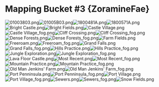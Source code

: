 # Mapping Bucket #3 {ZoramineFae}

![01003803.png](https://raw.githubusercontent.com/Klokinator/FE-Repo/main/Maps/Mapping%20Bucket%20#3%20%7BZoramineFae%7D/01003803.png "01003803.png")![01005B03.png](https://raw.githubusercontent.com/Klokinator/FE-Repo/main/Maps/Mapping%20Bucket%20#3%20%7BZoramineFae%7D/01005B03.png "01005B03.png")![1800481A.png](https://raw.githubusercontent.com/Klokinator/FE-Repo/main/Maps/Mapping%20Bucket%20#3%20%7BZoramineFae%7D/1800481A.png "1800481A.png")![1800571A.png](https://raw.githubusercontent.com/Klokinator/FE-Repo/main/Maps/Mapping%20Bucket%20#3%20%7BZoramineFae%7D/1800571A.png "1800571A.png")![Bright Castle.png](https://raw.githubusercontent.com/Klokinator/FE-Repo/main/Maps/Mapping%20Bucket%20#3%20%7BZoramineFae%7D/Bright%20Castle.png "Bright Castle.png")![Bright Fields.png](https://raw.githubusercontent.com/Klokinator/FE-Repo/main/Maps/Mapping%20Bucket%20#3%20%7BZoramineFae%7D/Bright%20Fields.png "Bright Fields.png")![Castle Village.png](https://raw.githubusercontent.com/Klokinator/FE-Repo/main/Maps/Mapping%20Bucket%20#3%20%7BZoramineFae%7D/Castle%20Village.png "Castle Village.png")![Castle Village_fog.png](https://raw.githubusercontent.com/Klokinator/FE-Repo/main/Maps/Mapping%20Bucket%20#3%20%7BZoramineFae%7D/Castle%20Village_fog.png "Castle Village_fog.png")![Cliff Crossing.png](https://raw.githubusercontent.com/Klokinator/FE-Repo/main/Maps/Mapping%20Bucket%20#3%20%7BZoramineFae%7D/Cliff%20Crossing.png "Cliff Crossing.png")![Cliff Crossing_fog.png](https://raw.githubusercontent.com/Klokinator/FE-Repo/main/Maps/Mapping%20Bucket%20#3%20%7BZoramineFae%7D/Cliff%20Crossing_fog.png "Cliff Crossing_fog.png")![Dense Forests.png](https://raw.githubusercontent.com/Klokinator/FE-Repo/main/Maps/Mapping%20Bucket%20#3%20%7BZoramineFae%7D/Dense%20Forests.png "Dense Forests.png")![Dense Forests_fog.png](https://raw.githubusercontent.com/Klokinator/FE-Repo/main/Maps/Mapping%20Bucket%20#3%20%7BZoramineFae%7D/Dense%20Forests_fog.png "Dense Forests_fog.png")![Farm Fields.png](https://raw.githubusercontent.com/Klokinator/FE-Repo/main/Maps/Mapping%20Bucket%20#3%20%7BZoramineFae%7D/Farm%20Fields.png "Farm Fields.png")![Freeroam.png](https://raw.githubusercontent.com/Klokinator/FE-Repo/main/Maps/Mapping%20Bucket%20#3%20%7BZoramineFae%7D/Freeroam.png "Freeroam.png")![Freeroam_fog.png](https://raw.githubusercontent.com/Klokinator/FE-Repo/main/Maps/Mapping%20Bucket%20#3%20%7BZoramineFae%7D/Freeroam_fog.png "Freeroam_fog.png")![Grand Falls.png](https://raw.githubusercontent.com/Klokinator/FE-Repo/main/Maps/Mapping%20Bucket%20#3%20%7BZoramineFae%7D/Grand%20Falls.png "Grand Falls.png")![Grand Falls_fog.png](https://raw.githubusercontent.com/Klokinator/FE-Repo/main/Maps/Mapping%20Bucket%20#3%20%7BZoramineFae%7D/Grand%20Falls_fog.png "Grand Falls_fog.png")![Hills Practice.png](https://raw.githubusercontent.com/Klokinator/FE-Repo/main/Maps/Mapping%20Bucket%20#3%20%7BZoramineFae%7D/Hills%20Practice.png "Hills Practice.png")![Hills Practice_fog.png](https://raw.githubusercontent.com/Klokinator/FE-Repo/main/Maps/Mapping%20Bucket%20#3%20%7BZoramineFae%7D/Hills%20Practice_fog.png "Hills Practice_fog.png")![Jungle Exploration.png](https://raw.githubusercontent.com/Klokinator/FE-Repo/main/Maps/Mapping%20Bucket%20#3%20%7BZoramineFae%7D/Jungle%20Exploration.png "Jungle Exploration.png")![Jungle Exploration_fog.png](https://raw.githubusercontent.com/Klokinator/FE-Repo/main/Maps/Mapping%20Bucket%20#3%20%7BZoramineFae%7D/Jungle%20Exploration_fog.png "Jungle Exploration_fog.png")![Lava Floor Castle.png](https://raw.githubusercontent.com/Klokinator/FE-Repo/main/Maps/Mapping%20Bucket%20#3%20%7BZoramineFae%7D/Lava%20Floor%20Castle.png "Lava Floor Castle.png")![Most Recent.png](https://raw.githubusercontent.com/Klokinator/FE-Repo/main/Maps/Mapping%20Bucket%20#3%20%7BZoramineFae%7D/Most%20Recent.png "Most Recent.png")![Most Recent_fog.png](https://raw.githubusercontent.com/Klokinator/FE-Repo/main/Maps/Mapping%20Bucket%20#3%20%7BZoramineFae%7D/Most%20Recent_fog.png "Most Recent_fog.png")![Mountain Practice.png](https://raw.githubusercontent.com/Klokinator/FE-Repo/main/Maps/Mapping%20Bucket%20#3%20%7BZoramineFae%7D/Mountain%20Practice.png "Mountain Practice.png")![Mountain Practice_fog.png](https://raw.githubusercontent.com/Klokinator/FE-Repo/main/Maps/Mapping%20Bucket%20#3%20%7BZoramineFae%7D/Mountain%20Practice_fog.png "Mountain Practice_fog.png")![Old Man Jenkins' Farm.png](https://raw.githubusercontent.com/Klokinator/FE-Repo/main/Maps/Mapping%20Bucket%20#3%20%7BZoramineFae%7D/Old%20Man%20Jenkins'%20Farm.png "Old Man Jenkins' Farm.png")![Old Man Jenkins' Farm_fog.png](https://raw.githubusercontent.com/Klokinator/FE-Repo/main/Maps/Mapping%20Bucket%20#3%20%7BZoramineFae%7D/Old%20Man%20Jenkins'%20Farm_fog.png "Old Man Jenkins' Farm_fog.png")![Port Penninsula.png](https://raw.githubusercontent.com/Klokinator/FE-Repo/main/Maps/Mapping%20Bucket%20#3%20%7BZoramineFae%7D/Port%20Penninsula.png "Port Penninsula.png")![Port Penninsula_fog.png](https://raw.githubusercontent.com/Klokinator/FE-Repo/main/Maps/Mapping%20Bucket%20#3%20%7BZoramineFae%7D/Port%20Penninsula_fog.png "Port Penninsula_fog.png")![Port Village.png](https://raw.githubusercontent.com/Klokinator/FE-Repo/main/Maps/Mapping%20Bucket%20#3%20%7BZoramineFae%7D/Port%20Village.png "Port Village.png")![Port Village_fog.png](https://raw.githubusercontent.com/Klokinator/FE-Repo/main/Maps/Mapping%20Bucket%20#3%20%7BZoramineFae%7D/Port%20Village_fog.png "Port Village_fog.png")![Sewers.png](https://raw.githubusercontent.com/Klokinator/FE-Repo/main/Maps/Mapping%20Bucket%20#3%20%7BZoramineFae%7D/Sewers.png "Sewers.png")![Sewers_fog.png](https://raw.githubusercontent.com/Klokinator/FE-Repo/main/Maps/Mapping%20Bucket%20#3%20%7BZoramineFae%7D/Sewers_fog.png "Sewers_fog.png")![Snow Fields.png](https://raw.githubusercontent.com/Klokinator/FE-Repo/main/Maps/Mapping%20Bucket%20#3%20%7BZoramineFae%7D/Snow%20Fields.png "Snow Fields.png")